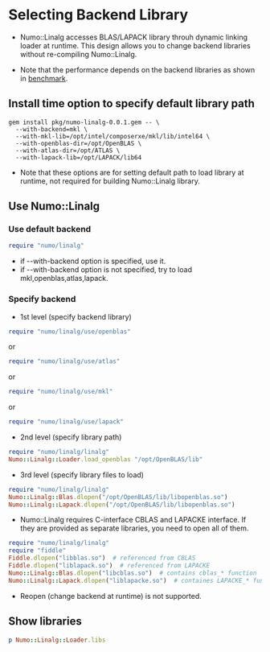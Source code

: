 # Selecting Backend Library

* Numo::Linalg accesses BLAS/LAPACK library throuh dynamic linking
  loader at runtime.  This design allows you to change backend
  libraries without re-compiling Numo::Linalg.

* Note that the performance depends on the backend libraries as shown in
  [benchmark](https://github.com/ruby-numo/linalg/tree/master/bench).

## Install time option to specify default library path

    gem install pkg/numo-linalg-0.0.1.gem -- \
      --with-backend=mkl \
      --with-mkl-lib=/opt/intel/composerxe/mkl/lib/intel64 \
      --with-openblas-dir=/opt/OpenBLAS \
      --with-atlas-dir=/opt/ATLAS \
      --with-lapack-lib=/opt/LAPACK/lib64

* Note that these options are for setting default path to load library
  at runtime, not required for building Numo::Linalg library.

## Use Numo::Linalg

### Use default backend

```ruby
require "numo/linalg"
```

* if --with-backend option is specified, use it.
* if --with-backend option is not specified, try to load mkl,openblas,atlas,lapack.

### Specify backend

* 1st level (specify backend library)

```ruby
require "numo/linalg/use/openblas"
```
or
```ruby
require "numo/linalg/use/atlas"
```
or
```ruby
require "numo/linalg/use/mkl"
```
or
```ruby
require "numo/linalg/use/lapack"
```

* 2nd level (specify library path)

```ruby
require "numo/linalg/linalg"
Numo::Linalg::Loader.load_openblas "/opt/OpenBLAS/lib"
```

* 3rd level (specify library files to load)

```ruby
require "numo/linalg/linalg"
Numo::Linalg::Blas.dlopen("/opt/OpenBLAS/lib/libopenblas.so")
Numo::Linalg::Lapack.dlopen("/opt/OpenBLAS/lib/libopenblas.so")
```

* Numo::Linalg requires C-interface CBLAS and LAPACKE interface.
  If they are provided as separate libraries,
  you need to open all of them.

```ruby
require "numo/linalg/linalg"
require "fiddle"
Fiddle.dlopen("libblas.so")  # referenced from CBLAS
Fiddle.dlopen("liblapack.so")  # referenced from LAPACKE
Numo::Linalg::Blas.dlopen("libcblas.so")  # contains cblas_* function
Numo::Linalg::Lapack.dlopen("liblapacke.so")  # containes LAPACKE_* function
```

* Reopen (change backend at runtime) is not supported.

## Show libraries

```ruby
p Numo::Linalg::Loader.libs
```
